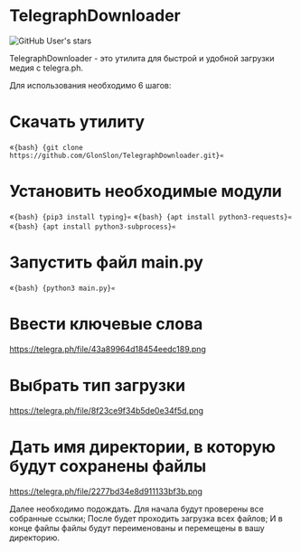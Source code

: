 # TelegraphDownloader
![GitHub User's stars](https://img.shields.io/github/stars/GlonSlon?style=social)

TelegraphDownloader - это утилита для быстрой и удобной загрузки медия c telegra.ph.

Для использования необходимо 6 шагов:

# Скачать утилиту
«`{bash} {git clone https://github.com/GlonSlon/TelegraphDownloader.git}«`

# Установить необходимые модули
«`{bash} {pip3 install typing}«`
«`{bash} {apt install python3-requests}«`
«`{bash} {apt install python3-subprocess}«`

# Запустить файл main.py
«`{bash} {python3 main.py}«`

# Ввести ключевые слова
https://telegra.ph/file/43a89964d18454eedc189.png

# Выбрать тип загрузки
https://telegra.ph/file/8f23ce9f34b5de0e34f5d.png

# Дать имя директории, в которую будут сохранены файлы
https://telegra.ph/file/2277bd34e8d911133bf3b.png

Далее необходимо подождать.
Для начала будут проверены все собранные ссылки;
После будет проходить загрузка всех файлов;
И в конце файлы файлы будут переименованы и перемещены в вашу директорию.
